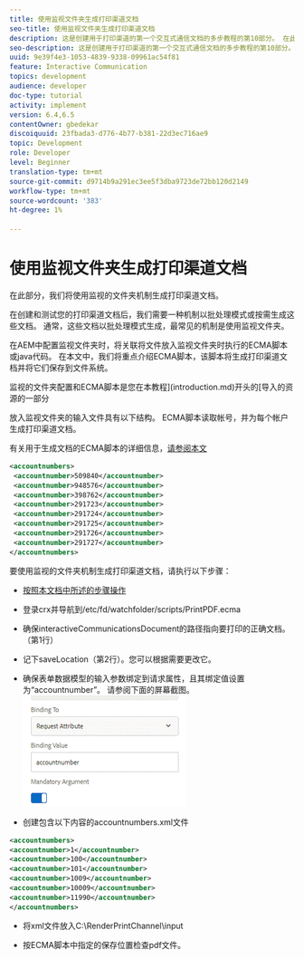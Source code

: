```yaml
---
title: 使用监视文件夹生成打印渠道文档
seo-title: 使用监视文件夹生成打印渠道文档
description: 这是创建用于打印渠道的第一个交互式通信文档的多步教程的第10部分。 在此部分，我们将使用监视的文件夹机制生成打印渠道文档。
seo-description: 这是创建用于打印渠道的第一个交互式通信文档的多步教程的第10部分。 在此部分，我们将使用监视的文件夹机制生成打印渠道文档。
uuid: 9e39f4e3-1053-4839-9338-09961ac54f81
feature: Interactive Communication
topics: development
audience: developer
doc-type: tutorial
activity: implement
version: 6.4,6.5
contentOwner: gbedekar
discoiquuid: 23fbada3-d776-4b77-b381-22d3ec716ae9
topic: Development
role: Developer
level: Beginner
translation-type: tm+mt
source-git-commit: d9714b9a291ec3ee5f3dba9723de72bb120d2149
workflow-type: tm+mt
source-wordcount: '383'
ht-degree: 1%

---
```



# 使用监视文件夹生成打印渠道文档

在此部分，我们将使用监视的文件夹机制生成打印渠道文档。

在创建和测试您的打印渠道文档后，我们需要一种机制以批处理模式或按需生成这些文档。 通常，这些文档以批处理模式生成，最常见的机制是使用监视文件夹。

在AEM中配置监视文件夹时，将关联将文件放入监视文件夹时执行的ECMA脚本或java代码。 在本文中，我们将重点介绍ECMA脚本，该脚本将生成打印渠道文档并将它们保存到文件系统。

监视的文件夹配置和ECMA脚本是您在本教程](introduction.md)开头的[导入的资源的一部分

放入监视文件夹的输入文件具有以下结构。 ECMA脚本读取帐号，并为每个帐户生成打印渠道文档。

有关用于生成文档的ECMA脚本的详细信息，[请参阅本文](/help/forms/interactive-communications/generating-interactive-communications-print-document-using-api-tutorial-use.md)

```xml
<accountnumbers>
 <accountnumber>509840</accountnumber>
 <accountnumber>948576</accountnumber>
 <accountnumber>398762</accountnumber>
 <accountnumber>291723</accountnumber>
 <accountnumber>291724</accountnumber>
 <accountnumber>291725</accountnumber>
 <accountnumber>291726</accountnumber>
 <accountnumber>291727</accountnumber>
</accountnumbers>
```

要使用监视的文件夹机制生成打印渠道文档，请执行以下步骤：

* [按照本文档中所述的步骤操作](/help/forms/adaptive-forms/service-user-tutorial-develop.md)

* 登录crx并导航到/etc/fd/watchfolder/scripts/PrintPDF.ecma

* 确保interactiveCommunicationsDocument的路径指向要打印的正确文档。（第1行）
* 记下saveLocation（第2行）。您可以根据需要更改它。
* 确保表单数据模型的输入参数绑定到请求属性，且其绑定值设置为“accountnumber”。 请参阅下面的屏幕截图。
   ![请求](assets/requestattributeprintchannel.gif)

* 创建包含以下内容的accountnumbers.xml文件

```xml
<accountnumbers>
<accountnumber>1</accountnumber>
<accountnumber>100</accountnumber>
<accountnumber>101</accountnumber>
<accountnumber>1009</accountnumber>
<accountnumber>10009</accountnumber>
<accountnumber>11990</accountnumber>
</accountnumbers>
```

* 将xml文件放入C:\RenderPrintChannel\input

* 按ECMA脚本中指定的保存位置检查pdf文件。




